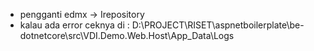 - pengganti edmx -> Irepository
- kalau ada error ceknya di : D:\PROJECT\RISET\aspnetboilerplate\be-dotnetcore\src\VDI.Demo.Web.Host\App_Data\Logs
